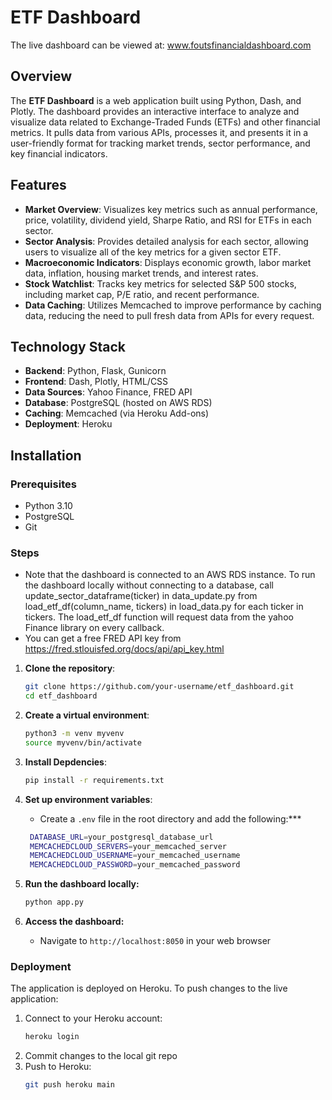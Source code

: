 # ETF Dashboard
The live dashboard can be viewed at:
www.foutsfinancialdashboard.com

## Overview

The **ETF Dashboard** is a web application built using Python, Dash, and Plotly. The dashboard provides an interactive interface to analyze and visualize data related to Exchange-Traded Funds (ETFs) and other financial metrics. It pulls data from various APIs, processes it, and presents it in a user-friendly format for tracking market trends, sector performance, and key financial indicators.

## Features

- **Market Overview**: Visualizes key metrics such as annual performance, price, volatility, dividend yield, Sharpe Ratio, and RSI for ETFs in each sector.
- **Sector Analysis**: Provides detailed analysis for each sector, allowing users to visualize all of the key metrics for a given sector ETF.
- **Macroeconomic Indicators**: Displays economic growth, labor market data, inflation, housing market trends, and interest rates.
- **Stock Watchlist**: Tracks key metrics for selected S&P 500 stocks, including market cap, P/E ratio, and recent performance.
- **Data Caching**: Utilizes Memcached to improve performance by caching data, reducing the need to pull fresh data from APIs for every request.

## Technology Stack

- **Backend**: Python, Flask, Gunicorn
- **Frontend**: Dash, Plotly, HTML/CSS
- **Data Sources**: Yahoo Finance, FRED API
- **Database**: PostgreSQL (hosted on AWS RDS)
- **Caching**: Memcached (via Heroku Add-ons)
- **Deployment**: Heroku

## Installation

### Prerequisites

- Python 3.10
- PostgreSQL
- Git

### Steps
- Note that the dashboard is connected to an AWS RDS instance. To run the dashboard locally without connecting to a database, call update_sector_dataframe(ticker) in data_update.py from load_etf_df(column_name, tickers) in load_data.py for each ticker in tickers. The load_etf_df function will request data from the yahoo Finance library on every callback. 
- You can get a free FRED API key from https://fred.stlouisfed.org/docs/api/api_key.html

1. **Clone the repository**:
   ```bash
   git clone https://github.com/your-username/etf_dashboard.git
   cd etf_dashboard
   ```
   

2. **Create a virtual environment**:
   ```bash
   python3 -m venv myvenv
   source myvenv/bin/activate
   ```

3. **Install Depdencies**:
   ```bash
   pip install -r requirements.txt
   ```

4. **Set up environment variables**:
     - Create a `.env` file in the root directory and add the following:***
   ```bash
    DATABASE_URL=your_postgresql_database_url
    MEMCACHEDCLOUD_SERVERS=your_memcached_server
    MEMCACHEDCLOUD_USERNAME=your_memcached_username
    MEMCACHEDCLOUD_PASSWORD=your_memcached_password
    ```
5. **Run the dashboard locally:**
    ```bash
    python app.py
    ```
6. **Access the dashboard:**
    - Navigate to `http://localhost:8050` in your web browser

### Deployment
The application is deployed on Heroku. To push changes to the live application:
1. Connect to your Heroku account:
    ```bash
    heroku login
    ```
2. Commit changes to the local git repo
3. Push to Heroku:
    ```bash
    git push heroku main
    ```
    
